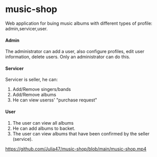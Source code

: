 # music-shop

Web application for buing music albums with different types of profile: admin,servicer,user. 


#### Admin

The administrator can add a user, also configure profiles, edit user information, delete users. Only an administrator can do this. 


#### Servicer

Servicer is seller, he can:

1.  Add/Remove singers/bands
2.  Add/Remove albums
3.  He can view userss' "purchase request"


#### User

1.  The user can view all albums
2.  He can add albums to backet.
3.  The user can view albums that have been confirmed by the seller (service).

https://github.com/Julia47/music-shop/blob/main/music-shop.mp4
